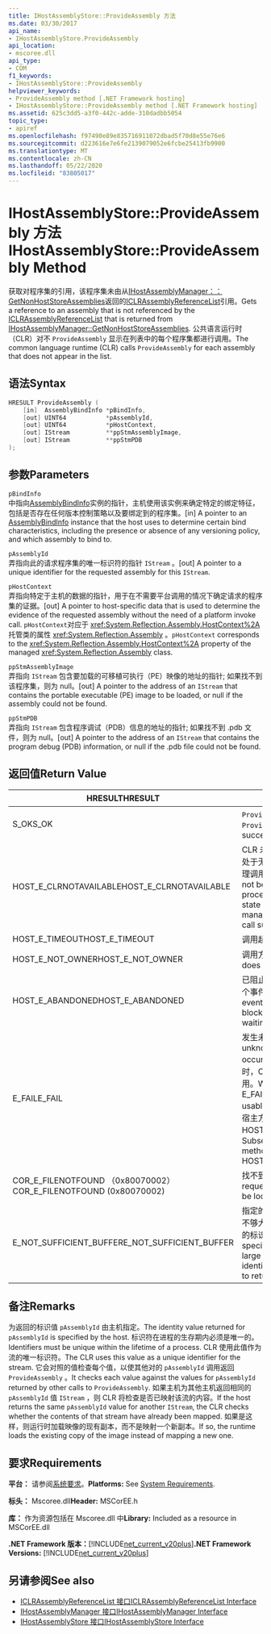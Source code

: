 ```yaml
---
title: IHostAssemblyStore::ProvideAssembly 方法
ms.date: 03/30/2017
api_name:
- IHostAssemblyStore.ProvideAssembly
api_location:
- mscoree.dll
api_type:
- COM
f1_keywords:
- IHostAssemblyStore::ProvideAssembly
helpviewer_keywords:
- ProvideAssembly method [.NET Framework hosting]
- IHostAssemblyStore::ProvideAssembly method [.NET Framework hosting]
ms.assetid: 625c3dd5-a3f0-442c-adde-310dadbb5054
topic_type:
- apiref
ms.openlocfilehash: f97490e89e835716911072dbad5f70d8e55e76e6
ms.sourcegitcommit: d223616e7e6fe2139079052e6fcbe25413fb9900
ms.translationtype: MT
ms.contentlocale: zh-CN
ms.lasthandoff: 05/22/2020
ms.locfileid: "83805017"
---
```

# <a name="ihostassemblystoreprovideassembly-method"></a><span data-ttu-id="aff34-102">IHostAssemblyStore::ProvideAssembly 方法</span><span class="sxs-lookup"><span data-stu-id="aff34-102">IHostAssemblyStore::ProvideAssembly Method</span></span>
<span data-ttu-id="aff34-103">获取对程序集的引用，该程序集未由从[IHostAssemblyManager：： GetNonHostStoreAssemblies](ihostassemblymanager-getnonhoststoreassemblies-method.md)返回的[ICLRAssemblyReferenceList](../../../../docs/framework/unmanaged-api/hosting/iclrassemblyreferencelist-interface.md)引用。</span><span class="sxs-lookup"><span data-stu-id="aff34-103">Gets a reference to an assembly that is not referenced by the [ICLRAssemblyReferenceList](../../../../docs/framework/unmanaged-api/hosting/iclrassemblyreferencelist-interface.md) that is returned from [IHostAssemblyManager::GetNonHostStoreAssemblies](ihostassemblymanager-getnonhoststoreassemblies-method.md).</span></span> <span data-ttu-id="aff34-104">公共语言运行时（CLR）对不 `ProvideAssembly` 显示在列表中的每个程序集都进行调用。</span><span class="sxs-lookup"><span data-stu-id="aff34-104">The common language runtime (CLR) calls `ProvideAssembly` for each assembly that does not appear in the list.</span></span>  
  
## <a name="syntax"></a><span data-ttu-id="aff34-105">语法</span><span class="sxs-lookup"><span data-stu-id="aff34-105">Syntax</span></span>  
  
```cpp  
HRESULT ProvideAssembly (  
    [in]  AssemblyBindInfo *pBindInfo,  
    [out] UINT64           *pAssemblyId,  
    [out] UINT64           *pHostContext,  
    [out] IStream          **ppStmAssemblyImage,  
    [out] IStream          **ppStmPDB  
);  
```  
  
## <a name="parameters"></a><span data-ttu-id="aff34-106">参数</span><span class="sxs-lookup"><span data-stu-id="aff34-106">Parameters</span></span>  
 `pBindInfo`  
 <span data-ttu-id="aff34-107">中指向[AssemblyBindInfo](assemblybindinfo-structure.md)实例的指针，主机使用该实例来确定特定的绑定特征，包括是否存在任何版本控制策略以及要绑定到的程序集。</span><span class="sxs-lookup"><span data-stu-id="aff34-107">[in] A pointer to an [AssemblyBindInfo](assemblybindinfo-structure.md) instance that the host uses to determine certain bind characteristics, including the presence or absence of any versioning policy, and which assembly to bind to.</span></span>  
  
 `pAssemblyId`  
 <span data-ttu-id="aff34-108">弄指向此的请求程序集的唯一标识符的指针 `IStream` 。</span><span class="sxs-lookup"><span data-stu-id="aff34-108">[out] A pointer to a unique identifier for the requested assembly for this `IStream`.</span></span>  
  
 `pHostContext`  
 <span data-ttu-id="aff34-109">弄指向特定于主机的数据的指针，用于在不需要平台调用的情况下确定请求的程序集的证据。</span><span class="sxs-lookup"><span data-stu-id="aff34-109">[out] A pointer to host-specific data that is used to determine the evidence of the requested assembly without the need of a platform invoke call.</span></span> <span data-ttu-id="aff34-110">`pHostContext`对应于 <xref:System.Reflection.Assembly.HostContext%2A> 托管类的属性 <xref:System.Reflection.Assembly> 。</span><span class="sxs-lookup"><span data-stu-id="aff34-110">`pHostContext` corresponds to the <xref:System.Reflection.Assembly.HostContext%2A> property of the managed <xref:System.Reflection.Assembly> class.</span></span>  
  
 `ppStmAssemblyImage`  
 <span data-ttu-id="aff34-111">弄指向 `IStream` 包含要加载的可移植可执行（PE）映像的地址的指针; 如果找不到该程序集，则为 null。</span><span class="sxs-lookup"><span data-stu-id="aff34-111">[out] A pointer to the address of an `IStream` that contains the portable executable (PE) image to be loaded, or null if the assembly could not be found.</span></span>  
  
 `ppStmPDB`  
 <span data-ttu-id="aff34-112">弄指向 `IStream` 包含程序调试（PDB）信息的地址的指针; 如果找不到 .pdb 文件，则为 null。</span><span class="sxs-lookup"><span data-stu-id="aff34-112">[out] A pointer to the address of an `IStream` that contains the program debug (PDB) information, or null if the .pdb file could not be found.</span></span>  
  
## <a name="return-value"></a><span data-ttu-id="aff34-113">返回值</span><span class="sxs-lookup"><span data-stu-id="aff34-113">Return Value</span></span>  
  
|<span data-ttu-id="aff34-114">HRESULT</span><span class="sxs-lookup"><span data-stu-id="aff34-114">HRESULT</span></span>|<span data-ttu-id="aff34-115">说明</span><span class="sxs-lookup"><span data-stu-id="aff34-115">Description</span></span>|  
|-------------|-----------------|  
|<span data-ttu-id="aff34-116">S_OK</span><span class="sxs-lookup"><span data-stu-id="aff34-116">S_OK</span></span>|<span data-ttu-id="aff34-117">`ProvideAssembly`已成功返回。</span><span class="sxs-lookup"><span data-stu-id="aff34-117">`ProvideAssembly` returned successfully.</span></span>|  
|<span data-ttu-id="aff34-118">HOST_E_CLRNOTAVAILABLE</span><span class="sxs-lookup"><span data-stu-id="aff34-118">HOST_E_CLRNOTAVAILABLE</span></span>|<span data-ttu-id="aff34-119">CLR 未加载到进程中，或 CLR 处于无法运行托管代码或成功处理调用的状态。</span><span class="sxs-lookup"><span data-stu-id="aff34-119">The CLR has not been loaded into a process, or the CLR is in a state in which it cannot run managed code or process the call successfully.</span></span>|  
|<span data-ttu-id="aff34-120">HOST_E_TIMEOUT</span><span class="sxs-lookup"><span data-stu-id="aff34-120">HOST_E_TIMEOUT</span></span>|<span data-ttu-id="aff34-121">调用超时。</span><span class="sxs-lookup"><span data-stu-id="aff34-121">The call timed out.</span></span>|  
|<span data-ttu-id="aff34-122">HOST_E_NOT_OWNER</span><span class="sxs-lookup"><span data-stu-id="aff34-122">HOST_E_NOT_OWNER</span></span>|<span data-ttu-id="aff34-123">调用方不拥有该锁。</span><span class="sxs-lookup"><span data-stu-id="aff34-123">The caller does not own the lock.</span></span>|  
|<span data-ttu-id="aff34-124">HOST_E_ABANDONED</span><span class="sxs-lookup"><span data-stu-id="aff34-124">HOST_E_ABANDONED</span></span>|<span data-ttu-id="aff34-125">已阻止的线程或纤程正在等待某个事件时，该事件被取消。</span><span class="sxs-lookup"><span data-stu-id="aff34-125">An event was canceled while a blocked thread or fiber was waiting on it.</span></span>|  
|<span data-ttu-id="aff34-126">E_FAIL</span><span class="sxs-lookup"><span data-stu-id="aff34-126">E_FAIL</span></span>|<span data-ttu-id="aff34-127">发生未知的灾难性故障。</span><span class="sxs-lookup"><span data-stu-id="aff34-127">An unknown catastrophic failure occurred.</span></span> <span data-ttu-id="aff34-128">当方法返回 E_FAIL 时，CLR 在该进程内将不再可用。</span><span class="sxs-lookup"><span data-stu-id="aff34-128">When a method returns E_FAIL, the CLR is no longer usable within the process.</span></span> <span data-ttu-id="aff34-129">对宿主方法的后续调用会返回 HOST_E_CLRNOTAVAILABLE。</span><span class="sxs-lookup"><span data-stu-id="aff34-129">Subsequent calls to hosting methods return HOST_E_CLRNOTAVAILABLE.</span></span>|  
|<span data-ttu-id="aff34-130">COR_E_FILENOTFOUND （0x80070002）</span><span class="sxs-lookup"><span data-stu-id="aff34-130">COR_E_FILENOTFOUND (0x80070002)</span></span>|<span data-ttu-id="aff34-131">找不到请求的程序集。</span><span class="sxs-lookup"><span data-stu-id="aff34-131">The requested assembly could not be located.</span></span>|  
|<span data-ttu-id="aff34-132">E_NOT_SUFFICIENT_BUFFER</span><span class="sxs-lookup"><span data-stu-id="aff34-132">E_NOT_SUFFICIENT_BUFFER</span></span>|<span data-ttu-id="aff34-133">指定的缓冲区大小 `pAssemblyId` 不够大，无法容纳主机需要返回的标识符。</span><span class="sxs-lookup"><span data-stu-id="aff34-133">The buffer size specified by `pAssemblyId` is not large enough to hold the identifier that the host wants to return.</span></span>|  
  
## <a name="remarks"></a><span data-ttu-id="aff34-134">备注</span><span class="sxs-lookup"><span data-stu-id="aff34-134">Remarks</span></span>  
 <span data-ttu-id="aff34-135">为返回的标识值 `pAssemblyId` 由主机指定。</span><span class="sxs-lookup"><span data-stu-id="aff34-135">The identity value returned for `pAssemblyId` is specified by the host.</span></span> <span data-ttu-id="aff34-136">标识符在进程的生存期内必须是唯一的。</span><span class="sxs-lookup"><span data-stu-id="aff34-136">Identifiers must be unique within the lifetime of a process.</span></span> <span data-ttu-id="aff34-137">CLR 使用此值作为流的唯一标识符。</span><span class="sxs-lookup"><span data-stu-id="aff34-137">The CLR uses this value as a unique identifier for the stream.</span></span> <span data-ttu-id="aff34-138">它会对照的值检查每个值，以使其他对的 `pAssemblyId` 调用返回 `ProvideAssembly` 。</span><span class="sxs-lookup"><span data-stu-id="aff34-138">It checks each value against the values for `pAssemblyId` returned by other calls to `ProvideAssembly`.</span></span> <span data-ttu-id="aff34-139">如果主机为其他主机返回相同的 `pAssemblyId` 值 `IStream` ，则 CLR 将检查是否已映射该流的内容。</span><span class="sxs-lookup"><span data-stu-id="aff34-139">If the host returns the same `pAssemblyId` value for another `IStream`, the CLR checks whether the contents of that stream have already been mapped.</span></span> <span data-ttu-id="aff34-140">如果是这样，则运行时加载映像的现有副本，而不是映射一个新副本。</span><span class="sxs-lookup"><span data-stu-id="aff34-140">If so, the runtime loads the existing copy of the image instead of mapping a new one.</span></span>  
  
## <a name="requirements"></a><span data-ttu-id="aff34-141">要求</span><span class="sxs-lookup"><span data-stu-id="aff34-141">Requirements</span></span>  
 <span data-ttu-id="aff34-142">**平台：** 请参阅[系统要求](../../get-started/system-requirements.md)。</span><span class="sxs-lookup"><span data-stu-id="aff34-142">**Platforms:** See [System Requirements](../../get-started/system-requirements.md).</span></span>  
  
 <span data-ttu-id="aff34-143">**标头：** Mscoree.dll</span><span class="sxs-lookup"><span data-stu-id="aff34-143">**Header:** MSCorEE.h</span></span>  
  
 <span data-ttu-id="aff34-144">**库：** 作为资源包括在 Mscoree.dll 中</span><span class="sxs-lookup"><span data-stu-id="aff34-144">**Library:** Included as a resource in MSCorEE.dll</span></span>  
  
 <span data-ttu-id="aff34-145">**.NET Framework 版本：**[!INCLUDE[net_current_v20plus](../../../../includes/net-current-v20plus-md.md)]</span><span class="sxs-lookup"><span data-stu-id="aff34-145">**.NET Framework Versions:** [!INCLUDE[net_current_v20plus](../../../../includes/net-current-v20plus-md.md)]</span></span>  
  
## <a name="see-also"></a><span data-ttu-id="aff34-146">另请参阅</span><span class="sxs-lookup"><span data-stu-id="aff34-146">See also</span></span>

- [<span data-ttu-id="aff34-147">ICLRAssemblyReferenceList 接口</span><span class="sxs-lookup"><span data-stu-id="aff34-147">ICLRAssemblyReferenceList Interface</span></span>](iclrassemblyreferencelist-interface.md)
- [<span data-ttu-id="aff34-148">IHostAssemblyManager 接口</span><span class="sxs-lookup"><span data-stu-id="aff34-148">IHostAssemblyManager Interface</span></span>](ihostassemblymanager-interface.md)
- [<span data-ttu-id="aff34-149">IHostAssemblyStore 接口</span><span class="sxs-lookup"><span data-stu-id="aff34-149">IHostAssemblyStore Interface</span></span>](ihostassemblystore-interface.md)
